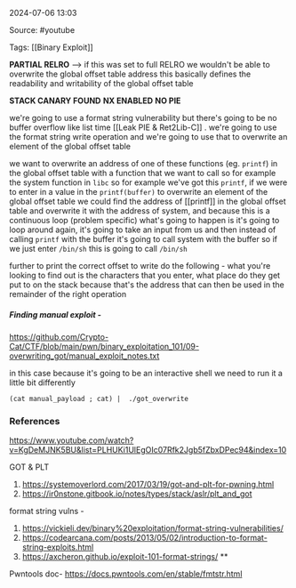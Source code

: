 
2024-07-06 13:03

Source: #youtube 

Tags: [[Binary Exploit]]

**PARTIAL RELRO**  -->  if this was set to full RELRO we wouldn't be able to overwrite the global offset table address this basically defines the readability and writability of the global offset table

**STACK CANARY FOUND** 
**NX ENABLED**
**NO PIE**

 we're going to use a format string vulnerability but there's going to be no buffer overflow like list time [[Leak PIE & Ret2Lib-C]] . we're going to use the format string write operation and we're going to use that to overwrite an element of the global offset table

we want to overwrite an address of one of these functions (eg. `printf`) in the global offset table with a function that we want to call so for example the system function in `libc` so for example we've got this `printf`, if we were to enter in a value in the `printf(buffer)` to overwrite an element of the global offset table we could  find the address of [[printf]] in the global offset table and overwrite it with the address of system, and because this is a continuous loop (problem specific) what's going to happen is it's going to loop around again, it's going to take an input from us and then instead of calling `printf` with the buffer it's going to call system with the buffer so if we just enter `/bin/sh` this is going to call `/bin/sh`

further to print the correct offset to write do the following - 
what you're looking to find out is the characters that you enter, what place do they get put to on the stack because that's the address that can then be used in the remainder of the right operation
##### Finding manual exploit - 
https://github.com/Crypto-Cat/CTF/blob/main/pwn/binary_exploitation_101/09-overwriting_got/manual_exploit_notes.txt

in this case because it's going to be an interactive shell we need to run it a little bit differently
```
(cat manual_payload ; cat) |  ./got_overwrite
```
### References
https://www.youtube.com/watch?v=KgDeMJNK5BU&list=PLHUKi1UlEgOIc07Rfk2Jgb5fZbxDPec94&index=10

GOT & PLT
1. https://systemoverlord.com/2017/03/19/got-and-plt-for-pwning.html
2. https://ir0nstone.gitbook.io/notes/types/stack/aslr/plt_and_got

format string vulns - 
1. https://vickieli.dev/binary%20exploitation/format-string-vulnerabilities/
2. https://codearcana.com/posts/2013/05/02/introduction-to-format-string-exploits.html
3. https://axcheron.github.io/exploit-101-format-strings/  **

Pwntools doc- https://docs.pwntools.com/en/stable/fmtstr.html